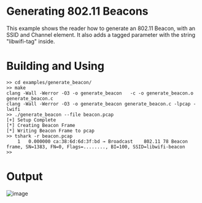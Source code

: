 # Generating 802.11 Beacons
This example shows the reader how to generate an 802.11 Beacon, with an SSID and Channel element. It also adds a tagged parameter with the string "libwifi-tag" inside.

# Building and Using
```
>> cd examples/generate_beacon/
>> make
clang -Wall -Werror -O3 -o generate_beacon   -c -o generate_beacon.o generate_beacon.c
clang -Wall -Werror -O3 -o generate_beacon generate_beacon.c -lpcap -lwifi
>> ./generate_beacon --file beacon.pcap
[+] Setup Complete
[*] Creating Beacon Frame
[*] Writing Beacon Frame to pcap
>> tshark -r beacon.pcap 
    1   0.000000 ca:38:6d:6d:3f:bd → Broadcast    802.11 78 Beacon frame, SN=1383, FN=0, Flags=........, BI=100, SSID=libwifi-beacon
>>
```
# Output
![image](https://user-images.githubusercontent.com/4153572/143600844-ce7dee11-46b0-40a5-a12c-881d79bd584d.png)
